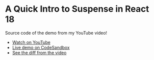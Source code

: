 # A Quick Intro to Suspense in React 18

Source code of the demo from my YouTube video!

- [Watch on YouTube](https://youtu.be/FpFetyxapto)
- [Live demo on CodeSandbox](https://codesandbox.io/s/github/samselikoff/2021-11-18-suspense?file=/pages/index.js)
- [See the diff from the video](https://github.com/samselikoff/2021-11-18-suspense/commit/12c7044d947adce37b239b22fa25610385d3a300)

